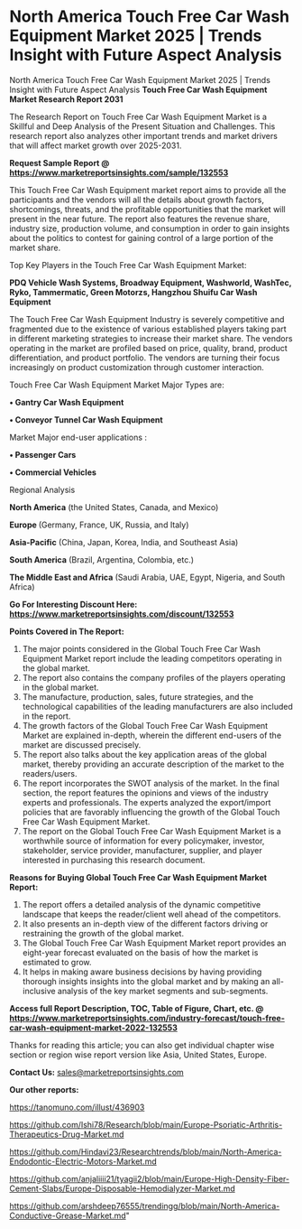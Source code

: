 # North America Touch Free Car Wash Equipment Market 2025 | Trends Insight with Future Aspect Analysis
North America Touch Free Car Wash Equipment Market 2025 | Trends Insight with Future Aspect Analysis
<strong>Touch Free Car Wash Equipment Market Research Report 2031</strong>

The Research Report on Touch Free Car Wash Equipment Market is a Skillful and Deep Analysis of the Present Situation and Challenges. This research report also analyzes other important trends and market drivers that will affect market growth over 2025-2031.

<strong>Request Sample Report @ <a href=https://www.marketreportsinsights.com/sample/132553>https://www.marketreportsinsights.com/sample/132553</a></strong>

This Touch Free Car Wash Equipment market report aims to provide all the participants and the vendors will all the details about growth factors, shortcomings, threats, and the profitable opportunities that the market will present in the near future. The report also features the revenue share, industry size, production volume, and consumption in order to gain insights about the politics to contest for gaining control of a large portion of the market share.

Top Key Players in the Touch Free Car Wash Equipment Market:

<strong>PDQ Vehicle Wash Systems, Broadway Equipment, Washworld, WashTec, Ryko, Tammermatic, Green Motorzs, Hangzhou Shuifu Car Wash Equipment</strong>

The Touch Free Car Wash Equipment Industry is severely competitive and fragmented due to the existence of various established players taking part in different marketing strategies to increase their market share. The vendors operating in the market are profiled based on price, quality, brand, product differentiation, and product portfolio. The vendors are turning their focus increasingly on product customization through customer interaction.

Touch Free Car Wash Equipment Market Major Types are:

<strong>• Gantry Car Wash Equipment

• Conveyor Tunnel Car Wash Equipment</strong>

Market Major end-user applications :

<strong>• Passenger Cars

• Commercial Vehicles</strong>

Regional Analysis

</u><strong><b>North America</b></strong> (the United States, Canada, and Mexico)

<strong><b>Europe </b></strong>(Germany, France, UK, Russia, and Italy)

<strong><b>Asia-Pacific</b></strong> (China, Japan, Korea, India, and Southeast Asia)

<strong><b>South America</b></strong> (Brazil, Argentina, Colombia, etc.)

<strong><b>The Middle East and Africa</b></strong> (Saudi Arabia, UAE, Egypt, Nigeria, and South Africa)

<strong>Go For Interesting Discount Here: <a href=https://www.marketreportsinsights.com/discount/132553>https://www.marketreportsinsights.com/discount/132553</a></strong>

<strong>Points Covered in The Report:</strong>
<ol>
  <li>The major points considered in the Global Touch Free Car Wash Equipment Market report include the leading competitors operating in the global market.</li>
  <li>The report also contains the company profiles of the players operating in the global market.</li>
  <li>The manufacture, production, sales, future strategies, and the technological capabilities of the leading manufacturers are also included in the report.</li>
  <li>The growth factors of the Global Touch Free Car Wash Equipment Market are explained in-depth, wherein the different end-users of the market are discussed precisely.</li>
  <li>The report also talks about the key application areas of the global market, thereby providing an accurate description of the market to the readers/users.</li>
  <li>The report incorporates the SWOT analysis of the market. In the final section, the report features the opinions and views of the industry experts and professionals. The experts analyzed the export/import policies that are favorably influencing the growth of the Global Touch Free Car Wash Equipment Market.</li>
  <li>The report on the Global Touch Free Car Wash Equipment Market is a worthwhile source of information for every policymaker, investor, stakeholder, service provider, manufacturer, supplier, and player interested in purchasing this research document.</li>
</ol>
<strong>Reasons for Buying Global Touch Free Car Wash Equipment Market Report:</strong>

<ol>
  <li>The report offers a detailed analysis of the dynamic competitive landscape that keeps the reader/client well ahead of the competitors.</li>
  <li>It also presents an in-depth view of the different factors driving or restraining the growth of the global market.</li>
  <li>The Global Touch Free Car Wash Equipment Market report provides an eight-year forecast evaluated on the basis of how the market is estimated to grow.</li>
  <li>It helps in making aware business decisions by having providing thorough insights insights into the global market and by making an all-inclusive analysis of the key market segments and sub-segments.</li>
</ol>
<strong>Access full Report Description, TOC, Table of Figure, Chart, etc. @ <a href=https://www.marketreportsinsights.com/industry-forecast/touch-free-car-wash-equipment-market-2022-132553>https://www.marketreportsinsights.com/industry-forecast/touch-free-car-wash-equipment-market-2022-132553</a></strong>


Thanks for reading this article; you can also get individual chapter wise section or region wise report version like Asia, United States, Europe.

<strong>Contact Us:</strong>
sales@marketreportsinsights.com

<strong>Our other reports:</strong>

<a href=https://tanomuno.com/illust/436903>https://tanomuno.com/illust/436903</a>

<a href=https://github.com/Ishi78/Research/blob/main/Europe-Psoriatic-Arthritis-Therapeutics-Drug-Market.md>https://github.com/Ishi78/Research/blob/main/Europe-Psoriatic-Arthritis-Therapeutics-Drug-Market.md</a>

<a href=https://github.com/Hindavi23/Researchtrends/blob/main/North-America-Endodontic-Electric-Motors-Market.md>https://github.com/Hindavi23/Researchtrends/blob/main/North-America-Endodontic-Electric-Motors-Market.md</a>

<a href=https://github.com/anjaliiii21/tyagii2/blob/main/Europe-High-Density-Fiber-Cement-Slabs/Europe-Disposable-Hemodialyzer-Market.md>https://github.com/anjaliiii21/tyagii2/blob/main/Europe-High-Density-Fiber-Cement-Slabs/Europe-Disposable-Hemodialyzer-Market.md</a>

<a href=https://github.com/arshdeep76555/trendingg/blob/main/North-America-Conductive-Grease-Market.md>https://github.com/arshdeep76555/trendingg/blob/main/North-America-Conductive-Grease-Market.md</a>"
